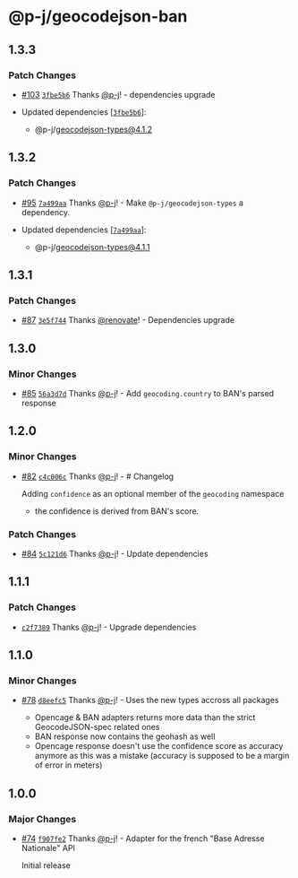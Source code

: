 # @p-j/geocodejson-ban

## 1.3.3

### Patch Changes

- [#103](https://github.com/p-j/geocodejson/pull/103) [`3fbe5b6`](https://github.com/p-j/geocodejson/commit/3fbe5b6f0d9445b239bf352c3cced979685ac4ca) Thanks [@p-j](https://github.com/p-j)! - dependencies upgrade

- Updated dependencies [[`3fbe5b6`](https://github.com/p-j/geocodejson/commit/3fbe5b6f0d9445b239bf352c3cced979685ac4ca)]:
  - @p-j/geocodejson-types@4.1.2

## 1.3.2

### Patch Changes

- [#95](https://github.com/p-j/geocodejson/pull/95) [`7a499aa`](https://github.com/p-j/geocodejson/commit/7a499aa00a3559a0db28ab056f8de9e0351497e9) Thanks [@p-j](https://github.com/p-j)! - Make `@p-j/geocodejson-types` a dependency.

- Updated dependencies [[`7a499aa`](https://github.com/p-j/geocodejson/commit/7a499aa00a3559a0db28ab056f8de9e0351497e9)]:
  - @p-j/geocodejson-types@4.1.1

## 1.3.1

### Patch Changes

- [#87](https://github.com/p-j/geocodejson/pull/87) [`3e5f744`](https://github.com/p-j/geocodejson/commit/3e5f7442c978a4ca643b439f225c6bc48107318b) Thanks [@renovate](https://github.com/apps/renovate)! - Dependencies upgrade

## 1.3.0

### Minor Changes

- [#85](https://github.com/p-j/geocodejson/pull/85) [`56a3d7d`](https://github.com/p-j/geocodejson/commit/56a3d7d3fbe1735c3f6946fc474f267125aa98bd) Thanks [@p-j](https://github.com/p-j)! - Add `geocoding.country` to BAN's parsed response

## 1.2.0

### Minor Changes

- [#82](https://github.com/p-j/geocodejson/pull/82) [`c4c006c`](https://github.com/p-j/geocodejson/commit/c4c006c5d7012406557d21c51be46bab7bfbb039) Thanks [@p-j](https://github.com/p-j)! - # Changelog

  Adding `confidence` as an optional member of the `geocoding` namespace

  - the confidence is derived from BAN's score.

### Patch Changes

- [#84](https://github.com/p-j/geocodejson/pull/84) [`5c121d6`](https://github.com/p-j/geocodejson/commit/5c121d67d76e885b4bb16200a8a6b633c0c3af22) Thanks [@p-j](https://github.com/p-j)! - Update dependencies

## 1.1.1

### Patch Changes

- [`c2f7389`](https://github.com/p-j/geocodejson/commit/c2f7389c3a199f1e187e23fa1450587181edad1a) Thanks [@p-j](https://github.com/p-j)! - Upgrade dependencies

## 1.1.0

### Minor Changes

- [#78](https://github.com/p-j/geocodejson/pull/78) [`d8eefc5`](https://github.com/p-j/geocodejson/commit/d8eefc5ec3d03ee6ea0f7b94daf7c28abc2e2813) Thanks [@p-j](https://github.com/p-j)! - Uses the new types accross all packages

  - Opencage & BAN adapters returns more data than the strict GeocodeJSON-spec related ones
  - BAN response now contains the geohash as well
  - Opencage response doesn't use the confidence score as accuracy anymore as this was a mistake (accuracy is supposed to be a margin of error in meters)

## 1.0.0

### Major Changes

- [#74](https://github.com/p-j/geocodejson/pull/74) [`f907fe2`](https://github.com/p-j/geocodejson/commit/f907fe2c097678f9dac744f39a0eac2ecb0b03bd) Thanks [@p-j](https://github.com/p-j)! - Adapter for the french "Base Adresse Nationale" API

  Initial release
